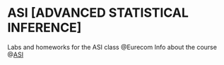 # ASI [ADVANCED STATISTICAL INFERENCE]
Labs and homeworks for the ASI class @Eurecom
Info about the course @[ASI](http://www.eurecom.fr/en/course/ASI-2018Spring)
